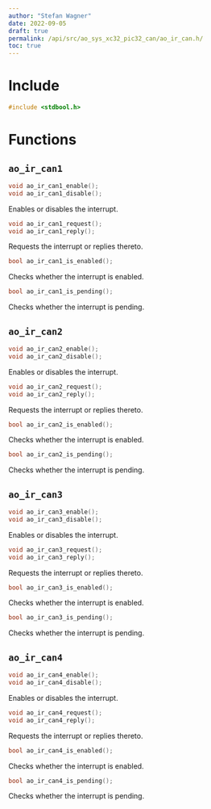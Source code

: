 ```yaml
---
author: "Stefan Wagner"
date: 2022-09-05
draft: true
permalink: /api/src/ao_sys_xc32_pic32_can/ao_ir_can.h/
toc: true
---
```


# Include

```c
#include <stdbool.h>
```

# Functions

## `ao_ir_can1`

```c
void ao_ir_can1_enable();
void ao_ir_can1_disable();
```

Enables or disables the interrupt.

```c
void ao_ir_can1_request();
void ao_ir_can1_reply();
```

Requests the interrupt or replies thereto.

```c
bool ao_ir_can1_is_enabled();
```

Checks whether the interrupt is enabled.

```c
bool ao_ir_can1_is_pending();
```

Checks whether the interrupt is pending.

## `ao_ir_can2`

```c
void ao_ir_can2_enable();
void ao_ir_can2_disable();
```

Enables or disables the interrupt.

```c
void ao_ir_can2_request();
void ao_ir_can2_reply();
```

Requests the interrupt or replies thereto.

```c
bool ao_ir_can2_is_enabled();
```

Checks whether the interrupt is enabled.

```c
bool ao_ir_can2_is_pending();
```

Checks whether the interrupt is pending.

## `ao_ir_can3`

```c
void ao_ir_can3_enable();
void ao_ir_can3_disable();
```

Enables or disables the interrupt.

```c
void ao_ir_can3_request();
void ao_ir_can3_reply();
```

Requests the interrupt or replies thereto.

```c
bool ao_ir_can3_is_enabled();
```

Checks whether the interrupt is enabled.

```c
bool ao_ir_can3_is_pending();
```

Checks whether the interrupt is pending.

## `ao_ir_can4`

```c
void ao_ir_can4_enable();
void ao_ir_can4_disable();
```

Enables or disables the interrupt.

```c
void ao_ir_can4_request();
void ao_ir_can4_reply();
```

Requests the interrupt or replies thereto.

```c
bool ao_ir_can4_is_enabled();
```

Checks whether the interrupt is enabled.

```c
bool ao_ir_can4_is_pending();
```

Checks whether the interrupt is pending.
